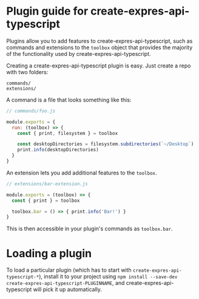 # Plugin guide for create-expres-api-typescript

Plugins allow you to add features to create-expres-api-typescript, such as commands and
extensions to the `toolbox` object that provides the majority of the functionality
used by create-expres-api-typescript.

Creating a create-expres-api-typescript plugin is easy. Just create a repo with two folders:

```
commands/
extensions/
```

A command is a file that looks something like this:

```js
// commands/foo.js

module.exports = {
  run: (toolbox) => {
    const { print, filesystem } = toolbox

    const desktopDirectories = filesystem.subdirectories(`~/Desktop`)
    print.info(desktopDirectories)
  }
}
```

An extension lets you add additional features to the `toolbox`.

```js
// extensions/bar-extension.js

module.exports = (toolbox) => {
  const { print } = toolbox

  toolbox.bar = () => { print.info('Bar!') }
}
```

This is then accessible in your plugin's commands as `toolbox.bar`.

# Loading a plugin

To load a particular plugin (which has to start with `create-expres-api-typescript-*`),
install it to your project using `npm install --save-dev create-expres-api-typescript-PLUGINNAME`,
and create-expres-api-typescript will pick it up automatically.
